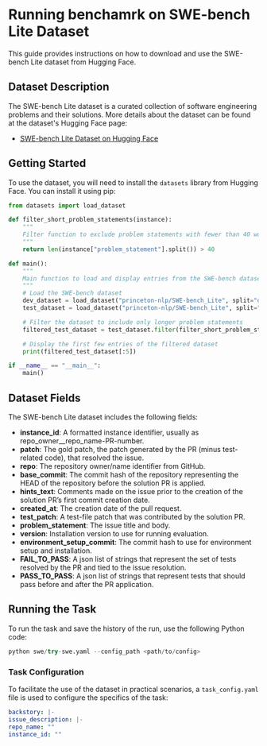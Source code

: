 
# Running benchamrk on SWE-bench Lite Dataset

This guide provides instructions on how to download and use the SWE-bench Lite dataset from Hugging Face.

## Dataset Description

The SWE-bench Lite dataset is a curated collection of software engineering problems and their solutions. More details about the dataset can be found at the dataset's Hugging Face page:
- [SWE-bench Lite Dataset on Hugging Face](https://huggingface.co/datasets/princeton-nlp/SWE-bench_Lite)

## Getting Started

To use the dataset, you will need to install the `datasets` library from Hugging Face. You can install it using pip:
```python
from datasets import load_dataset

def filter_short_problem_statements(instance):
    """
    Filter function to exclude problem statements with fewer than 40 words.
    """
    return len(instance["problem_statement"].split()) > 40

def main():
    """
    Main function to load and display entries from the SWE-bench dataset.
    """
    # Load the SWE-bench dataset
    dev_dataset = load_dataset("princeton-nlp/SWE-bench_Lite", split="dev")
    test_dataset = load_dataset("princeton-nlp/SWE-bench_Lite", split="test")

    # Filter the dataset to include only longer problem statements
    filtered_test_dataset = test_dataset.filter(filter_short_problem_statements)

    # Display the first few entries of the filtered dataset
    print(filtered_test_dataset[:5])

if __name__ == "__main__":
    main()
```
## Dataset Fields

The SWE-bench Lite dataset includes the following fields:

- **instance_id**: A formatted instance identifier, usually as repo_owner__repo_name-PR-number.
- **patch**: The gold patch, the patch generated by the PR (minus test-related code), that resolved the issue.
- **repo**: The repository owner/name identifier from GitHub.
- **base_commit**: The commit hash of the repository representing the HEAD of the repository before the solution PR is applied.
- **hints_text**: Comments made on the issue prior to the creation of the solution PR’s first commit creation date.
- **created_at**: The creation date of the pull request.
- **test_patch**: A test-file patch that was contributed by the solution PR.
- **problem_statement**: The issue title and body.
- **version**: Installation version to use for running evaluation.
- **environment_setup_commit**: The commit hash to use for environment setup and installation.
- **FAIL_TO_PASS**: A json list of strings that represent the set of tests resolved by the PR and tied to the issue resolution.
- **PASS_TO_PASS**: A json list of strings that represent tests that should pass before and after the PR application.

## Running the Task

To run the task and save the history of the run, use the following Python code:

```python
python swe/try-swe.yaml --config_path <path/to/config>
```


### Task Configuration

To facilitate the use of the dataset in practical scenarios, a `task_config.yaml` file is used to configure the specifics of the task:
```yaml
backstory: |-
issue_description: |-
repo_name: ""
instance_id: ""
```


